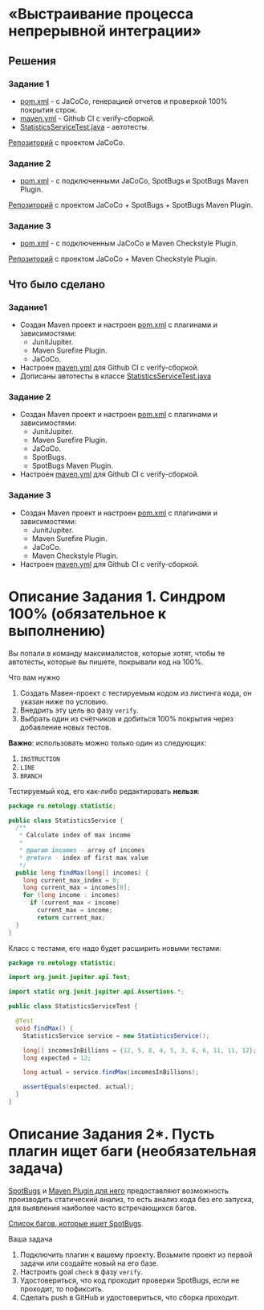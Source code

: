 # «Выстраивание процесса непрерывной интеграции»

## Решения
### Задание 1
* <a href="https://github.com/Nephedov/8.1.Java/blob/main/pom.xml">pom.xml</a> - c JaCoCo, генерацией отчетов и проверкой 100% покрытия строк.
* <a href="https://github.com/Nephedov/8.1.Java/blob/main/.github/workflows/maven.yml">maven.yml</a> - Github CI с verify-сборкой.
* <a href="https://github.com/Nephedov/8.1.Java/blob/main/src/test/java/ru/netology/statistic/StatisticsServiceTest.java">StatisticsServiceTest.java</a> - автотесты.

<a href="https://github.com/Nephedov/8.1.Java/tree/main">Репозиторий</a> с проектом JaCoCo.
### Задание 2
* <a href="https://github.com/Nephedov/8.2.Java/blob/main/pom.xml">pom.xml</a> - с подключенными JaCoCo, SpotBugs и SpotBugs Maven Plugin.

<a href="https://github.com/Nephedov/8.2.Java/tree/main">Репозиторий</a> с проектом JaCoCo + SpotBugs + SpotBugs Maven Plugin.

### Задание 3
* <a href="https://github.com/Nephedov/8.3.Java/blob/a9b5bddfceabf2e3ccf64ce14c4cc17e32d825a6/pom.xml">pom.xml</a> - с подключенным JaCoCo и Maven Checkstyle Plugin.

<a href="https://github.com/Nephedov/8.3.Java/tree/main">Репозиторий</a> с проектом JaCoCo + Maven Checkstyle Plugin.

## Что было сделано
### Задание1
* Создан Maven проект и настроен <a href="https://github.com/Nephedov/8.1.Java/blob/main/pom.xml">pom.xml</a> с плагинами и зависимостями:
  * JunitJupiter.
  * Maven Surefire Plugin.
  * JaCoCo.
* Настроен <a href="https://github.com/Nephedov/8.1.Java/blob/main/.github/workflows/maven.yml">maven.yml</a> для Github CI с verify-сборкой.
* Дописаны автотесты в классе <a href="https://github.com/Nephedov/8.1.Java/blob/main/src/test/java/ru/netology/statistic/StatisticsServiceTest.java">StatisticsServiceTest.java</a>

### Задание 2
* Создан Maven проект и настроен <a href="https://github.com/Nephedov/8.2.Java/blob/main/pom.xml">pom.xml</a> с плагинами и зависимостями:
  * JunitJupiter.
  * Maven Surefire Plugin.
  * JaCoCo.
  * SpotBugs.
  * SpotBugs Maven Plugin.
* Настроен <a href="https://github.com/Nephedov/8.2.Java/blob/main/.github/workflows/maven.yml">maven.yml</a> для Github CI с verify-сборкой.

### Задание 3
* Создан Maven проект и настроен <a href="https://github.com/Nephedov/8.3.Java/blob/main/pom.xml">pom.xml</a> с плагинами и зависимостями:
  * JunitJupiter.
  * Maven Surefire Plugin.
  * JaCoCo.
  * Maven Checkstyle Plugin.
* Настроен <a href="https://github.com/Nephedov/8.3.Java/blob/main/.github/workflows/maven.yml">maven.yml</a> для Github CI с verify-сборкой.


# Описание Задания 1. Синдром 100% (обязательное к выполнению)

Вы попали в команду максималистов, которые хотят, чтобы те автотесты, которые вы пишете, покрывали код на 100%.

Что вам нужно
1. Создать Мавен-проект с тестируемым кодом из листинга кода, он указан ниже по условию.
1. Внедрить эту цель во фазу `verify`.
1. Выбрать один из счётчиков и добиться 100% покрытия через добавление новых тестов.

**Важно**: использовать можно только один из следующих: 
1. `INSTRUCTION`
1. `LINE`
1. `BRANCH`

Тестируемый код, его как-либо редактировать **нельзя**:
```java
package ru.netology.statistic;

public class StatisticsService {
  /**
   * Calculate index of max income
   *
   * @param incomes - array of incomes
   * @return - index of first max value
   */
  public long findMax(long[] incomes) {
    long current_max_index = 0;
    long current_max = incomes[0];
    for (long income : incomes)
      if (current_max < income)
        current_max = income;
        return current_max;
  }
}
```

Класс с тестами, его надо будет расширить новыми тестами:
```java
package ru.netology.statistic;

import org.junit.jupiter.api.Test;

import static org.junit.jupiter.api.Assertions.*;

public class StatisticsServiceTest {

  @Test
  void findMax() {
    StatisticsService service = new StatisticsService();

    long[] incomesInBillions = {12, 5, 8, 4, 5, 3, 8, 6, 11, 11, 12};
    long expected = 12;

    long actual = service.findMax(incomesInBillions);

    assertEquals(expected, actual);
  }
}
```

# Описание Задания 2*. Пусть плагин ищет баги (необязательная задача)

[SpotBugs](https://spotbugs.github.io) и [Maven Plugin для него](https://spotbugs.readthedocs.io/en/latest/maven.html) предоставляют возможность производить статический анализ, то есть анализ кода без его запуска, для выявления наиболее часто встречающихся багов.

[Список багов, которые ищет SpotBugs](https://spotbugs.readthedocs.io/en/latest/bugDescriptions.html).

Ваша задача
1. Подключить плагин к вашему проекту. Возьмите проект из первой задачи или создайте новый на его базе.
1. Настроить goal `check` в фазу `verify`.
1. Удостовериться, что код проходит проверки SpotBugs, если не проходит, то пофиксить.
1. Сделать push в GitHub и удостовериться, что сборка проходит.
